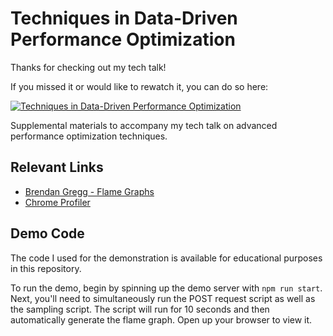 # Techniques in Data-Driven Performance Optimization

Thanks for checking out my tech talk!

If you missed it or would like to rewatch it, you can do so here:

[![Techniques in Data-Driven Performance Optimization](https://github.com/connoro7/perf-optimization/assets/32769592/3c13e828-30e0-408f-a6be-10f7a5c44cf7)](https://drive.google.com/file/d/1POEkY862DYq3h0Ae9Ldm_dkj7fVq95yu/view)

Supplemental materials to accompany my tech talk on advanced performance optimization techniques.

## Relevant Links

- [Brendan Gregg - Flame Graphs](https://www.brendangregg.com/flamegraphs.html)
- [Chrome Profiler](chrome://tracing/)

## Demo Code

The code I used for the demonstration is available for educational purposes in this repository.

To run the demo, begin by spinning up the demo server with `npm run start`.
Next, you'll need to simultaneously run the POST request script as well as the sampling script.
The script will run for 10 seconds and then automatically generate the flame graph. Open up your browser to view it.

